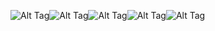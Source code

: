 ![Alt Tag](https://cdn.discordapp.com/attachments/1213284632468918302/1363729366378610738/Tumblr_l_1430152969790582.jpg?ex=68071771&is=6805c5f1&hm=918978447e43119b5f786be0bd40f0573d5188ce52985c7bbc1abf1197f5446e&)![Alt Tag](https://cdn.discordapp.com/attachments/1213284632468918302/1363729365128708116/Tumblr_l_1430179618080051.jpg?ex=68071771&is=6805c5f1&hm=388aaa8302697c12e4b12ce191618a7ebe62773c2a566270d01e711e30479b36&)![Alt Tag](https://cdn.discordapp.com/attachments/1213284632468918302/1363729366634205214/Tumblr_l_1430150004575583.jpg?ex=68071771&is=6805c5f1&hm=cd01f42e9798d1273add905dac932ccf74cc4b6eda461346597c1cf9d0d3b74a&)![Alt Tag](https://cdn.discordapp.com/attachments/1213284632468918302/1363729364906414080/Tumblr_l_1430182771862237.jpg?ex=68071771&is=6805c5f1&hm=de5a1c558b811a6b48b917e25356324c94c434d97699f473895b85f2413bb6f3&)![Alt Tag](https://cdn.discordapp.com/attachments/1213284632468918302/1363729347445391531/Tumblr_l_1430212146466809.gif?ex=6807176d&is=6805c5ed&hm=f4d87a44dffe03dd87b721ee02bffd878c07e69d9061649297ebb5e3777583ff&)
<!-- 
**2BD4MNED/2BD4MNED** is a ✨ _special_ ✨ repository because its `README.md` (this file) appears on your GitHub profile.

Here are some ideas to get you started:

- 🔭 I’m currently working on ...
- 🌱 I’m currently learning ...
- 👯 I’m looking to collaborate on ...
- 🤔 I’m looking for help with ...
- 💬 Ask me about ...
- 📫 How to reach me: ...
- 😄 Pronouns: ...
- ⚡ Fun fact: ...
-->
